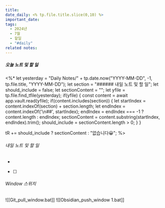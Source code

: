 ```yaml
---
title: 
date_daily: <% tp.file.title.slice(0,10) %>
important_date: 
tags:
  - 2024년
  - 7월
  - 할일
  - "#daily"
related notes:
---
```

##### 오늘 노트 및 할 일 
<%* 
let yesterday = "Daily Notes/" + tp.date.now("YYYY-MM-DD", -1, tp.file.title, "YYYY-MM-DD"); 
let section = "###### 내일 노트 및 할 일"; 
let should_include = false; 
let sectionContent = ""; 
let yfile = tp.file.find_tfile(yesterday); 
if(yfile) { 
	const content = await app.vault.read(yfile); 
	if(content.includes(section)) { 
		let startIndex = content.indexOf(section) + section.length; 
		let endIndex = content.indexOf('\n##', startIndex); 
		endIndex = endIndex === -1 ? content.length : endIndex; 
		sectionContent = content.substring(startIndex, endIndex).trim(); should_include = sectionContent.length > 0; 
	}
} 

tR += should_include ? sectionContent : "없습니다😀"; %>





###### 내일 노트 및 할 일
- 
- [ ] 


######  Window 스위치
![[Git_pull_window.bat]]
![[Obsidian_push_window 1.bat]]

